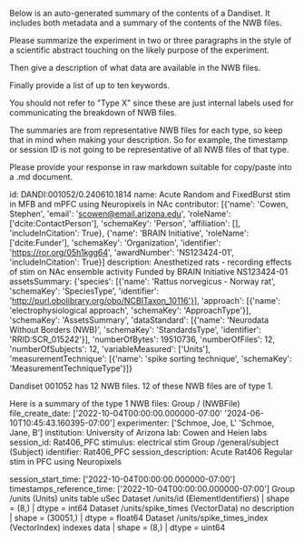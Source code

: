 
Below is an auto-generated summary of the contents of a Dandiset. It includes both metadata and a summary of the contents of the NWB files.

Please summarize the experiment in two or three paragraphs in the style of a scientific abstract touching on the likely purpose of the experiment.

Then give a description of what data are available in the NWB files.

Finally provide a list of up to ten keywords.

You should not refer to "Type X" since these are just internal labels used for communicating the breakdown of NWB files.

The summaries are from representative NWB files for each type, so keep that in mind when making your description. So for example, the timestamp or session ID is not going to be representative of all NWB files of that type.

Please provide your response in raw markdown suitable for copy/paste into a .md document.


id: DANDI:001052/0.240610.1814
name: Acute Random and FixedBurst stim in MFB and mPFC using Neuropixels in NAc
contributor: [{'name': 'Cowen, Stephen', 'email': 'scowen@email.arizona.edu', 'roleName': ['dcite:ContactPerson'], 'schemaKey': 'Person', 'affiliation': [], 'includeInCitation': True}, {'name': 'BRAIN Initiative', 'roleName': ['dcite:Funder'], 'schemaKey': 'Organization', 'identifier': 'https://ror.org/05h1kgg64', 'awardNumber': 'NS123424-01', 'includeInCitation': True}]
description: Anesthetized rats - recording effects of stim on NAc ensemble activity 
Funded by BRAIN Initiative NS123424-01
assetsSummary: {'species': [{'name': 'Rattus norvegicus - Norway rat', 'schemaKey': 'SpeciesType', 'identifier': 'http://purl.obolibrary.org/obo/NCBITaxon_10116'}], 'approach': [{'name': 'electrophysiological approach', 'schemaKey': 'ApproachType'}], 'schemaKey': 'AssetsSummary', 'dataStandard': [{'name': 'Neurodata Without Borders (NWB)', 'schemaKey': 'StandardsType', 'identifier': 'RRID:SCR_015242'}], 'numberOfBytes': 19510736, 'numberOfFiles': 12, 'numberOfSubjects': 12, 'variableMeasured': ['Units'], 'measurementTechnique': [{'name': 'spike sorting technique', 'schemaKey': 'MeasurementTechniqueType'}]}

Dandiset 001052 has 12 NWB files.
12 of these NWB files are of type 1.


Here is a summary of the type 1 NWB files:
  Group / (NWBFile) 
  file_create_date: ['2022-10-04T00:00:00.000000-07:00' '2024-06-10T10:45:43.160395-07:00']
  experimenter: ['Schmoe, Joe, L' 'Schmoe, Jane, B']
  institution: University of Arizona
  lab: Cowen and Heien labs
  session_id: Rat406_PFC
  stimulus: electrical stim
  Group /general/subject (Subject) 
  identifier: Rat406_PFC
  session_description: Acute Rat406 Regular stim in PFC using Neuropixels
  
  session_start_time: ['2022-10-04T00:00:00.000000-07:00']
  timestamps_reference_time: ['2022-10-04T00:00:00.000000-07:00']
  Group /units (Units) units table uSec
  Dataset /units/id (ElementIdentifiers)  | shape = (8,) | dtype = int64
  Dataset /units/spike_times (VectorData) no description | shape = (30051,) | dtype = float64
  Dataset /units/spike_times_index (VectorIndex) indexes data | shape = (8,) | dtype = uint64
